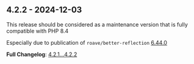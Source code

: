 
## 4.2.2 - 2024-12-03

This release should be considered as a maintenance version that is fully compatible with PHP 8.4

Especially due to publication of `roave/better-reflection` [6.44.0](https://github.com/Roave/BetterReflection/releases/tag/6.44.0)

**Full Changelog**: [4.2.1...4.2.2](https://github.com/llaville/umlwriter/compare/4.2.0...4.2.1)
